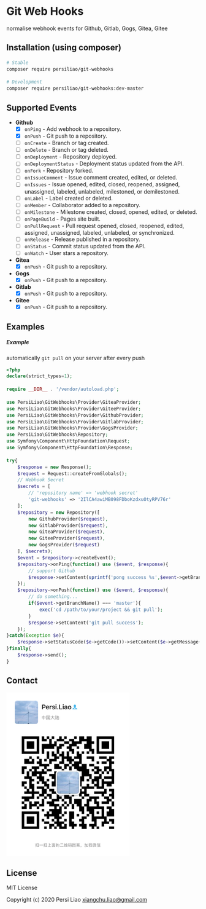 # Git Web Hooks

normalise webhook events for Github, Gitlab, Gogs, Gitea, Gitee

## Installation (using composer)

```bash
# Stable
composer require persiliao/git-webhooks

# Development
composer require persiliao/git-webhooks:dev-master
```

## Supported Events

- **Github**
    - [x] `onPing` - Add webhook to a repository.
    - [x] `onPush` - Git push to a repository.
    - [ ] `onCreate` - Branch or tag created.
    - [ ] `onDelete` - Branch or tag deleted.
    - [ ] `onDeployment` - Repository deployed.
    - [ ] `onDeploymentStatus` - Deployment status updated from the API.
    - [ ] `onFork` - Repository forked.
    - [ ] `onIssueComment` - Issue comment created, edited, or deleted.
    - [ ] `onIssues` - Issue opened, edited, closed, reopened, assigned, unassigned, labeled, unlabeled, milestoned, or
 demilestoned.
    - [ ] `onLabel` - Label created or deleted.
    - [ ] `onMember` - Collaborator added to a repository.
    - [ ] `onMilestone` - Milestone created, closed, opened, edited, or deleted.
    - [ ] `onPageBuild` - Pages site built.
    - [ ] `onPullRequest` - Pull request opened, closed, reopened, edited, assigned, unassigned, labeled, unlabeled, or
 synchronized.
    - [ ] `onRelease` - Release published in a repository.
    - [ ] `onStatus` - Commit status updated from the API.
    - [ ] `onWatch` - User stars a repository.
- **Gitea**
    - [x] `onPush` - Git push to a repository.
- **Gogs**
    - [x] `onPush` - Git push to a repository.
- **Gitlab**
    - [x] `onPush` - Git push to a repository.
- **Gitee**
    - [x] `onPush` - Git push to a repository.

## Examples

##### Example
automatically `git pull` on your server after every push

```php
<?php
declare(strict_types=1);

require __DIR__ . '/vendor/autoload.php';

use PersiLiao\GitWebhooks\Provider\GiteaProvider;
use PersiLiao\GitWebhooks\Provider\GiteeProvider;
use PersiLiao\GitWebhooks\Provider\GithubProvider;
use PersiLiao\GitWebhooks\Provider\GitlabProvider;
use PersiLiao\GitWebhooks\Provider\GogsProvider;
use PersiLiao\GitWebhooks\Repository;
use Symfony\Component\HttpFoundation\Request;
use Symfony\Component\HttpFoundation\Response;

try{
    $response = new Response();
    $request = Request::createFromGlobals();
    // Webhook Secret
    $secrets = [
        // 'repository name' => 'webhook secret'
        'git-webhooks' => '2IlCA4awiMB098FDboKzdxuOtyRPV76r'
    ];
    $repository = new Repository([
        new GithubProvider($request),
        new GitlabProvider($request),
        new GiteaProvider($request),
        new GiteeProvider($request),
        new GogsProvider($request)
    ], $secrets);
    $event = $repository->createEvent();
    $repository->onPing(function() use ($event, $response){
        // support Github
        $response->setContent(sprintf('pong success %s',$event->getBranchName()));
    });
    $repository->onPush(function() use ($event, $response){
        // do something...
        if($event->getBranchName() === 'master'){
            exec('cd /path/to/your/project && git pull');
        }
        $response->setContent('git pull success');
    });
}catch(Exception $e){
    $response->setStatusCode($e->getCode())->setContent($e->getMessage());
}finally{
    $response->send();
}
```

## Contact

![WeChat_PersiLiao](https://raw.githubusercontent.com/persiliao/static-resources/master/image/wechat_persiliao_320.png)

## License

MIT License

Copyright (c) 2020 Persi Liao <xiangchu.liao@gmail.com>



